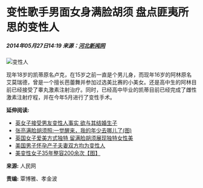 # 变性歌手男面女身满脸胡须 盘点匪夷所思的变性人

##### 2014年05月27日14:19 来源：[河北新闻网](http://photo.hebnews.cn/2014-01/26/content_3752929.htm)

![变性人](http://www.people.com.cn/mediafile/pic/20140527/31/2508441073377142635.jpg)

现年18岁的凯蒂原名卢克，在15岁之前一直是个男儿身，而现年16岁的阿林原名艾莫瑞德，曾是一个擅长芭蕾舞并参加过选美比赛的小美女。还是高中生的阿林目前已经接受了睾丸激素注射治疗。同时，已经高中毕业的凯蒂目前已经完成了雌性激素注射疗程，并在今年5月进行了变性手术。

**延伸阅读:**

- [英女子接受男友变性人事实 欲与其结婚生子](http://chinese.people.com.cn/n/2014/1119/c42309-26051439.html)
- [张亮满脸胡须照:一觉醒来，我的年少去哪儿了(图)](http://ent.people.com.cn/n/2014/0508/c1012-24992116.html)
- [英国女子爱美方式独特 留满脸胡须展现独特女性美](http://travel.people.com.cn/n/2014/0218/c41570-24388978.html)
- [美国男子怀孕产子夫妻双方均为变性人](http://health.people.com.cn/n/2014/0217/c14739-24381137.html)
- [美变性女子35年整容200余次【图】](http://health.people.com.cn/n/2014/0214/c14739-24363924.html)

**来源:** 人民网

**责编:** 覃博雅、孝金波